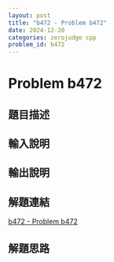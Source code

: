 ```yaml
---
layout: post
title: "b472 - Problem b472"
date: 2024-12-20
categories: zerojudge cpp
problem_id: b472
---
```


# Problem b472

## 題目描述



## 輸入說明



## 輸出說明



## 解題連結

[b472 - Problem b472](https://zerojudge.tw/ShowProblem?problemid=b472)

## 解題思路

